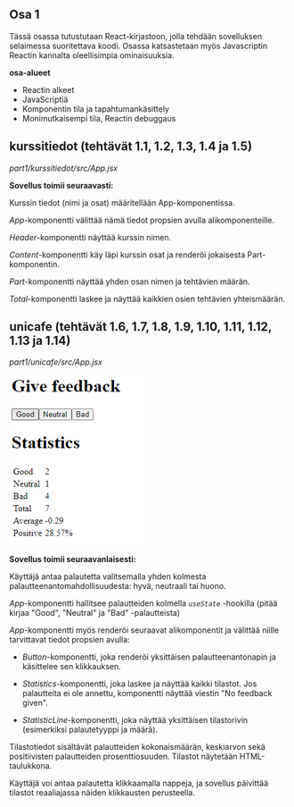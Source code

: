 ## Osa 1

Tässä osassa tutustutaan React-kirjastoon, jolla tehdään sovelluksen selaimessa suoritettava koodi. Osassa katsastetaan myös Javascriptin Reactin kannalta oleellisimpia ominaisuuksia.

**osa-alueet**
* Reactin alkeet 
* JavaScriptiä 
* Komponentin tila ja tapahtumankäsittely
* Monimutkaisempi tila, Reactin debuggaus


## kurssitiedot (tehtävät 1.1, 1.2, 1.3, 1.4 ja 1.5)

_part1/kurssitiedot/src/App.jsx_

**Sovellus toimii seuraavasti:**

Kurssin tiedot (nimi ja osat) määritellään App-komponentissa.

_App_-komponentti välittää nämä tiedot propsien avulla alikomponenteille.

_Header_-komponentti näyttää kurssin nimen.

_Content_-komponentti käy läpi kurssin osat ja renderöi jokaisesta Part-komponentin.

_Part_-komponentti näyttää yhden osan nimen ja tehtävien määrän.

_Total_-komponentti laskee ja näyttää kaikkien osien tehtävien yhteismäärän.

## unicafe (tehtävät 1.6, 1.7, 1.8, 1.9, 1.10, 1.11, 1.12, 1.13 ja 1.14)

_part1/unicafe/src/App.jsx_

![Palaute-sovellus](image.png)


**Sovellus toimii seuraavanlaisesti:**

Käyttäjä antaa palautetta valitsemalla yhden kolmesta palautteenantomahdollisuudesta: hyvä, neutraali tai huono.


_App_-komponentti hallitsee palautteiden kolmella _`useState`_ -hookilla (pitää kirjaa "Good", "Neutral" ja "Bad" -palautteista)
    
_App_-komponentti myös renderöi seuraavat alikomponentit ja välittää niille tarvittavat tiedot propsien avulla:

  - _Button_-komponentti, joka renderöi yksittäisen palautteenantonapin ja käsittelee sen klikkauksen.

  - _Statistics_-komponentti, joka laskee ja näyttää kaikki tilastot. Jos palautteita ei ole annettu, komponentti näyttää viestin "No feedback given".

  - _StatisticLine_-komponentti, joka näyttää yksittäisen tilastorivin (esimerkiksi palautetyyppi ja määrä).

Tilastotiedot sisältävät palautteiden kokonaismäärän, keskiarvon sekä positiivisten palautteiden prosenttiosuuden. Tilastot näytetään HTML-taulukkona.

Käyttäjä voi antaa palautetta klikkaamalla nappeja, ja sovellus päivittää tilastot reaaliajassa näiden klikkausten perusteella.

